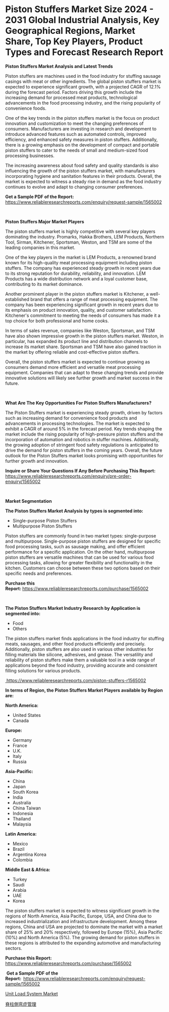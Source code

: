 <p><h1>Piston Stuffers Market Size 2024 - 2031 Global Industrial Analysis, Key Geographical Regions, Market Share, Top Key Players, Product Types and Forecast Research Report</h1></p><p><strong>Piston Stuffers Market Analysis and Latest Trends</strong></p>
<p><p>Piston stuffers are machines used in the food industry for stuffing sausage casings with meat or other ingredients. The global piston stuffers market is expected to experience significant growth, with a projected CAGR of 12.1% during the forecast period. Factors driving this growth include the increasing demand for processed meat products, technological advancements in the food processing industry, and the rising popularity of convenience foods.</p><p>One of the key trends in the piston stuffers market is the focus on product innovation and customization to meet the changing preferences of consumers. Manufacturers are investing in research and development to introduce advanced features such as automated controls, improved efficiency, and enhanced safety measures in piston stuffers. Additionally, there is a growing emphasis on the development of compact and portable piston stuffers to cater to the needs of small and medium-sized food processing businesses.</p><p>The increasing awareness about food safety and quality standards is also influencing the growth of the piston stuffers market, with manufacturers incorporating hygiene and sanitation features in their products. Overall, the market is expected to witness a steady rise in demand as the food industry continues to evolve and adapt to changing consumer preferences.</p></p>
<p><strong>Get a Sample PDF of the Report:&nbsp;</strong> <a href="https://www.reliableresearchreports.com/enquiry/request-sample/1565002">https://www.reliableresearchreports.com/enquiry/request-sample/1565002</a></p>
<p>&nbsp;</p>
<p><strong>Piston Stuffers Major Market Players</strong></p>
<p><p>The piston stuffers market is highly competitive with several key players dominating the industry. Promarks, Hakka Brothers, LEM Products, Northern Tool, Sirman, Kitchener, Sportsman, Weston, and TSM are some of the leading companies in this market. </p><p>One of the key players in the market is LEM Products, a renowned brand known for its high-quality meat processing equipment including piston stuffers. The company has experienced steady growth in recent years due to its strong reputation for durability, reliability, and innovation. LEM Products has a wide distribution network and a loyal customer base, contributing to its market dominance.</p><p>Another prominent player in the piston stuffers market is Kitchener, a well-established brand that offers a range of meat processing equipment. The company has been experiencing significant growth in recent years due to its emphasis on product innovation, quality, and customer satisfaction. Kitchener's commitment to meeting the needs of consumers has made it a top choice for both professional and home cooks.</p><p>In terms of sales revenue, companies like Weston, Sportsman, and TSM have also shown impressive growth in the piston stuffers market. Weston, in particular, has expanded its product line and distribution channels to increase its market share. Sportsman and TSM have also gained traction in the market by offering reliable and cost-effective piston stuffers.</p><p>Overall, the piston stuffers market is expected to continue growing as consumers demand more efficient and versatile meat processing equipment. Companies that can adapt to these changing trends and provide innovative solutions will likely see further growth and market success in the future.</p></p>
<p>&nbsp;</p>
<p><strong>What Are The Key Opportunities For Piston Stuffers Manufacturers?</strong></p>
<p><p>The Piston Stuffers market is experiencing steady growth, driven by factors such as increasing demand for convenience food products and advancements in processing technologies. The market is expected to exhibit a CAGR of around 5% in the forecast period. Key trends shaping the market include the rising popularity of high-pressure piston stuffers and the incorporation of automation and robotics in stuffer machines. Additionally, the growing adoption of stringent food safety regulations is anticipated to drive the demand for piston stuffers in the coming years. Overall, the future outlook for the Piston Stuffers market looks promising with opportunities for further growth and innovation.</p></p>
<p><strong>Inquire or Share Your Questions If Any Before Purchasing This Report:</strong> <a href="https://www.reliableresearchreports.com/enquiry/pre-order-enquiry/1565002">https://www.reliableresearchreports.com/enquiry/pre-order-enquiry/1565002</a></p>
<p>&nbsp;</p>
<p><strong>Market Segmentation</strong></p>
<p><strong>The Piston Stuffers Market Analysis by types is segmented into:</strong></p>
<p><ul><li>Single-purpose Piston Stuffers</li><li>Multipurpose Piston Stuffers</li></ul></p>
<p><p>Piston stuffers are commonly found in two market types: single-purpose and multipurpose. Single-purpose piston stuffers are designed for specific food processing tasks, such as sausage making, and offer efficient performance for a specific application. On the other hand, multipurpose piston stuffers are versatile machines that can be used for various food processing tasks, allowing for greater flexibility and functionality in the kitchen. Customers can choose between these two options based on their specific needs and preferences.</p></p>
<p><strong>Purchase this Report:&nbsp;</strong><a href="https://www.reliableresearchreports.com/purchase/1565002">https://www.reliableresearchreports.com/purchase/1565002</a></p>
<p>&nbsp;</p>
<p><strong>The Piston Stuffers Market Industry Research by Application is segmented into:</strong></p>
<p><ul><li>Food</li><li>Others</li></ul></p>
<p><p>The piston stuffers market finds applications in the food industry for stuffing meats, sausages, and other food products efficiently and precisely. Additionally, piston stuffers are also used in various other industries for filling materials like silicone, adhesives, and grease. The versatility and reliability of piston stuffers make them a valuable tool in a wide range of applications beyond the food industry, providing accurate and consistent filling solutions for various products.</p></p>
<p><a href="https://www.reliableresearchreports.com/piston-stuffers-r1565002">&nbsp;https://www.reliableresearchreports.com/piston-stuffers-r1565002</a></p>
<p><strong>In terms of Region, the Piston Stuffers Market Players available by Region are:</strong></p>
<p>
    <p> <strong> North America: </strong>
        <ul>
            <li>United States</li>
            <li>Canada</li>
        </ul>
        </p> 
    <p> <strong> Europe: </strong>
        <ul>
            <li>Germany</li>
            <li>France</li>
            <li>U.K.</li>
            <li>Italy</li>
            <li>Russia</li>
        </ul>
        </p> 
    <p> <strong> Asia-Pacific: </strong>
        <ul>
            <li>China</li>
            <li>Japan</li>
            <li>South Korea</li>
            <li>India</li>
            <li>Australia</li>
            <li>China Taiwan</li>
            <li>Indonesia</li>
            <li>Thailand</li>
            <li>Malaysia</li>
        </ul>
        </p> 
    <p> <strong> Latin America: </strong>
        <ul>
            <li>Mexico</li>
            <li>Brazil</li>
            <li>Argentina Korea</li>
            <li>Colombia</li>
        </ul>
        </p> 
    <p> <strong> Middle East & Africa: </strong>
        <ul>
            <li>Turkey</li>
            <li>Saudi</li>
            <li>Arabia</li>
            <li>UAE</li>
            <li>Korea</li>
        </ul>
    </p>
    </p>
<p><p>The piston stuffers market is expected to witness significant growth in the regions of North America, Asia Pacific, Europe, USA, and China due to increased industrialization and infrastructure development. Among these regions, China and USA are projected to dominate the market with a market share of 25% and 20% respectively, followed by Europe (15%), Asia Pacific (10%) and North America (5%). The growing demand for piston stuffers in these regions is attributed to the expanding automotive and manufacturing sectors.</p></p>
<p><strong>Purchase this Report: </strong><a href="https://www.reliableresearchreports.com/purchase/1565002">https://www.reliableresearchreports.com/purchase/1565002</a></p>
<p>&nbsp;<strong>Get a Sample PDF of the Report:&nbsp;&nbsp;</strong><a href="https://www.reliableresearchreports.com/enquiry/request-sample/1565002">https://www.reliableresearchreports.com/enquiry/request-sample/1565002</a></p>
<p><strong></strong></p>
<p><p><a href="https://view.publitas.com/reportprime-1/unit-load-system-market-insights-into-market-cagr-market-trends-and-growth-strategies/">Unit Load System Market</a></p><p><a href="https://github.com/tanyaali3/Market-Research-Report-List-1/blob/main/767291936458.md">脊柱側弯症管理</a></p></p>